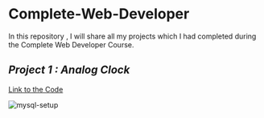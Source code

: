 # Complete-Web-Developer
In this repository , I will share all my projects which I had completed during the Complete Web Developer Course.

## *Project 1 : Analog Clock*
[Link to the Code](https://github.com/ammantasha/Complete-Web-Developer/blob/master/Project-1_AnalogClock.html)

![mysql-setup](https://user-images.githubusercontent.com/62848573/80829589-11d33180-8c05-11ea-84e3-6d007702f26d.png)
